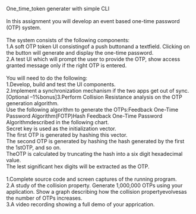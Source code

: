 One_time_token generater with
simple CLI<br><br>
In this assignment you will develop an event based one-time password (OTP) system. <br><br>
The system consists of the following components:<br>
1.A soft OTP token UI consistingof a push buttonand a textfield. Clicking on the button will generate and display the one-time password.<br>
2.A test UI which will prompt the user to provide the OTP, show access granted message only if the right OTP is entered.<br><br>
You will need to do the following:<br>
1.Develop, build and test the UI components.<br>
2.Implement a synchronization mechanism if the two apps get out of sync.<br>
[Optional –1%bonus]3.Perform Collision Resistance analysis on the OTP generation algorithm.<br>
Use the following algorithm to generate the OTPs:Feedback One-Time Password Algorithm(FOTP)Hash Feedback One-Time Password Algorithmdescribed in the following chart.<br>
Secret key is used as the initialization vector.<br>
The first OTP is generated by hashing this vector.<br>
The second OTP is generated by hashing the hash generated by the first the 1stOTP, and so on.<br>
TheOTP is calculated by  truncating  the  hash  into  a  six  digit hexadecimal value.<br>
The  lest  significant  hex  digits  will  be extracted as the OTP.<br>
<br>
1.Complete source code and screen captures of the running program.<br>
2.A study of the collision property. Generate 1,000,000 OTPs using your application. Show a graph describing how the collision propertyevolvesas the number of OTPs increases.<br>
3.A video recording showing a full demo of your apprication.<br>
